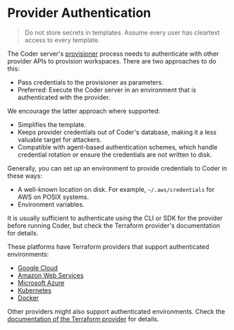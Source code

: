 # Provider Authentication

<blockquote class="danger">
  <p>
  Do not store secrets in templates. Assume every user has cleartext access
  to every template.
  </p>
</blockquote>

The Coder server's
[provisioner](https://registry.terraform.io/providers/coder/coder/latest/docs/data-sources/provisioner)
process needs to authenticate with other provider APIs to provision workspaces.
There are two approaches to do this:

- Pass credentials to the provisioner as parameters.
- Preferred: Execute the Coder server in an environment that is authenticated
  with the provider.

We encourage the latter approach where supported:

- Simplifies the template.
- Keeps provider credentials out of Coder's database, making it a less valuable
  target for attackers.
- Compatible with agent-based authentication schemes, which handle credential
  rotation or ensure the credentials are not written to disk.

Generally, you can set up an environment to provide credentials to Coder in
these ways:

- A well-known location on disk. For example, `~/.aws/credentials` for AWS on
  POSIX systems.
- Environment variables.

It is usually sufficient to authenticate using the CLI or SDK for the provider
before running Coder, but check the Terraform provider's documentation for
details.

These platforms have Terraform providers that support authenticated
environments:

- [Google Cloud](https://registry.terraform.io/providers/hashicorp/google/latest/docs)
- [Amazon Web Services](https://registry.terraform.io/providers/hashicorp/aws/latest/docs)
- [Microsoft Azure](https://registry.terraform.io/providers/hashicorp/azurerm/latest/docs)
- [Kubernetes](https://registry.terraform.io/providers/hashicorp/kubernetes/latest/docs)
- [Docker](https://registry.terraform.io/providers/kreuzwerker/docker/latest/docs)

Other providers might also support authenticated environments. Check the
[documentation of the Terraform provider](https://registry.terraform.io/browse/providers)
for details.
